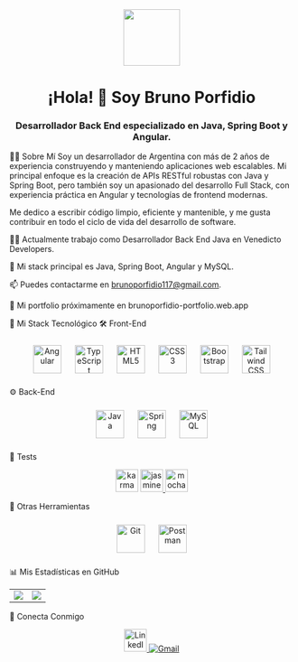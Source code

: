 <!-- Encabezado -->

<div id="header" align="center">
<img src="https://media.giphy.com/media/M9gbBd9nbDrOTu1Mqx/giphy.gif" width="100"/>
<h1 align="center">¡Hola! 👋 Soy Bruno Porfidio</h1>
<h3 align="center">Desarrollador Back End especializado en Java, Spring Boot y Angular.</h3>
</div>

👨‍💻 Sobre Mí
Soy un desarrollador de Argentina con más de 2 años de experiencia construyendo y manteniendo aplicaciones web escalables. Mi principal enfoque es la creación de APIs RESTful robustas con Java y Spring Boot, pero también soy un apasionado del desarrollo Full Stack, con experiencia práctica en Angular y tecnologías de frontend modernas.

Me dedico a escribir código limpio, eficiente y mantenible, y me gusta contribuir en todo el ciclo de vida del desarrollo de software.

👨‍💻 Actualmente trabajo como Desarrollador Back End Java en Venedicto Developers.

🌱 Mi stack principal es Java, Spring Boot, Angular y MySQL.

📫 Puedes contactarme en brunoporfidio117@gmail.com.

💼 Mi portfolio próximamente en brunoporfidio-portfolio.web.app

🚀 Mi Stack Tecnológico
🛠️ Front-End
<p align="center">
<a href="https://angular.io/" target="_blank"><img style="margin: 10px" src="https://profilinator.rishav.dev/skills-assets/angularjs-original.svg" alt="Angular" height="50" /></a>
<a href="https://www.typescriptlang.org/" target="_blank"><img style="margin: 10px" src="https://profilinator.rishav.dev/skills-assets/typescript-original.svg" alt="TypeScript" height="50" /></a>
<a href="https://www.w3.org/TR/html5/" target="_blank"><img style="margin: 10px" src="https://profilinator.rishav.dev/skills-assets/html5-original-wordmark.svg" alt="HTML5" height="50" /></a>
<a href="https://www.w3schools.com/css/" target="_blank"><img style="margin: 10px" src="https://profilinator.rishav.dev/skills-assets/css3-original-wordmark.svg" alt="CSS3" height="50" /></a>
<a href="https://getbootstrap.com/docs/3.4/javascript/" target="_blank"><img style="margin: 10px" src="https://profilinator.rishav.dev/skills-assets/bootstrap-plain.svg" alt="Bootstrap" height="50" /></a>
<a href="https://tailwindcss.com/" target="_blank"><img style="margin: 10px" src="https://profilinator.rishav.dev/skills-assets/tailwindcss.svg" alt="Tailwind CSS" height="50" /></a>
</p>

⚙️ Back-End
<p align="center">
<a href="https://www.java.com" target="_blank"><img style="margin: 10px" src="https://profilinator.rishav.dev/skills-assets/java-original-wordmark.svg" alt="Java" height="50" /></a>
<a href="https://spring.io/" target="_blank"><img style="margin: 10px" src="https://uxwing.com/wp-content/themes/uxwing/download/brands-and-social-media/spring-boot-icon.png" alt="Spring" height="50" /></a>
<a href="https://www.mysql.com/" target="_blank"><img style="margin: 10px" src="https://profilinator.rishav.dev/skills-assets/mysql-original-wordmark.svg" alt="MySQL" height="50" /></a>
</p>

🧪 Tests
<p align="center">
<a href="https://karma-runner.github.io/latest/index.html" target="_blank" rel="noreferrer"> <img src="https://raw.githubusercontent.com/detain/svg-logos/780f25886640cef088af994181646db2f6b1a3f8/svg/karma.svg" alt="karma" width="40" height="40"/></a>
<a href="https://jasmine.github.io/" target="_blank" rel="noreferrer"> <img src="https://www.vectorlogo.zone/logos/jasmine/jasmine-icon.svg" alt="jasmine" width="40" height="40"/> </a>
<a href="https://mochajs.org" target="_blank" rel="noreferrer"> <img src="https://www.vectorlogo.zone/logos/mochajs/mochajs-icon.svg" alt="mocha" width="40" height="40"/> </a>
</p>

🧰 Otras Herramientas
<p align="center">
<a href="https://www.git-scm.com/" target="_blank"><img style="margin: 10px" src="https://uxwing.com/wp-content/themes/uxwing/download/brands-and-social-media/git-icon.png" alt="Git" height="50" /></a>
<a href="https://www.postman.com/" target="_blank"><img style="margin: 10px" src="https://uxwing.com/wp-content/themes/uxwing/download/brands-and-social-media/postman-icon.png" alt="Postman" height="50" /></a>
</p>

📊 Mis Estadísticas en GitHub
<div align="center">
<table>
<tr>
<td>
<picture>
<source
srcset="https://github-readme-stats.vercel.app/api?username=BrunoPorfidio&show_icons=true&theme=dark"
media="(prefers-color-scheme: dark)"
/>
<source
srcset="https://github-readme-stats.vercel.app/api?username=BrunoPorfidio&show_icons=true"
media="(prefers-color-scheme: light), (prefers-color-scheme: no-preference)"
/>
<img src="https://github-readme-stats.vercel.app/api?username=BrunoPorfidio&show_icons=true" />
</picture>
</td>
<td>
 <picture>
<source
srcset="https://github-readme-stats.vercel.app/api/top-langs/?username=BrunoPorfidio&layout=compact"
media="(prefers-color-scheme: dark)"
/>
<source
srcset="https://github-readme-stats.vercel.app/api/top-langs/?username=BrunoPorfidio&layout=compact"
media="(prefers-color-scheme: light), (prefers-color-scheme: no-preference)"
/>
<img src="https://github-readme-stats.vercel.app/api/top-langs/?username=BrunoPorfidio&layout=compact" />
</picture>
</td>
</tr>
</table>
</div>

🔗 Conecta Conmigo
<div align="center">
<a href="https://www.linkedin.com/in/bruno-porfidio/" target="_blank">
<img src="https://upload.wikimedia.org/wikipedia/commons/c/ca/LinkedIn_logo_initials.png" alt="LinkedIn" height="40"/>
</a>
<a href="mailto:brunoporfidio117@gmail.com" target="_blank">
<img src="https://img.shields.io/badge/Gmail-D14836?style=for-the-badge&logo=gmail&logoColor=white" alt="Gmail"/>
</a>
</div>
